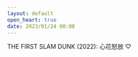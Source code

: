 ```yaml
---
layout: default
open_heart: true
date: 2023/01/24 00:08
---
```


THE FIRST SLAM DUNK (2022): 心花怒放 ♡
